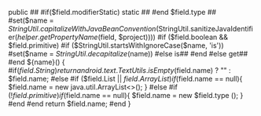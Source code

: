 public ##
#if($field.modifierStatic)
  static ##
#end
$field.type ##
#set($name = $StringUtil.capitalizeWithJavaBeanConvention($StringUtil.sanitizeJavaIdentifier($helper.getPropertyName($field, $project))))
#if ($field.boolean && $field.primitive)
  #if ($StringUtil.startsWithIgnoreCase($name, 'is'))
    #set($name = $StringUtil.decapitalize($name))
  #else
    is##
#end
#else
  get##
#end
${name}() {
#if($field.String)
  return android.text.TextUtils.isEmpty($field.name) ? "" : $field.name;
#else
  #if ($field.List || $field.ArrayList)
      if($field.name == null){
        $field.name = new java.util.ArrayList<>();
      }
  #else
      #if (!$field.primitive)
        if($field.name == null){
           $field.name = new $field.type ();
        }  
      #end
  #end
  return $field.name;
#end
}
